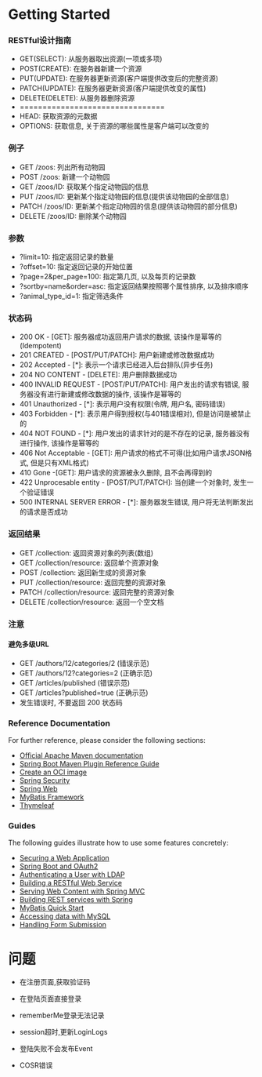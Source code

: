 # Getting Started

### RESTful设计指南

* GET(SELECT): 从服务器取出资源(一项或多项)
* POST(CREATE): 在服务器新建一个资源
* PUT(UPDATE): 在服务器更新资源(客户端提供改变后的完整资源)
* PATCH(UPDATE): 在服务器更新资源(客户端提供改变的属性)
* DELETE(DELETE): 从服务器删除资源
* ================================
* HEAD: 获取资源的元数据
* OPTIONS: 获取信息, 关于资源的哪些属性是客户端可以改变的

### 例子

* GET /zoos: 列出所有动物园
* POST /zoos: 新建一个动物园
* GET /zoos/ID: 获取某个指定动物园的信息
* PUT /zoos/ID: 更新某个指定动物园的信息(提供该动物园的全部信息)
* PATCH /zoos/ID: 更新某个指定动物园的信息(提供该动物园的部分信息)
* DELETE /zoos/ID: 删除某个动物园

### 参数

* ?limit=10: 指定返回记录的数量
* ?offset=10: 指定返回记录的开始位置
* ?page=2&per_page=100: 指定第几页, 以及每页的记录数
* ?sortby=name&order=asc: 指定返回结果按照哪个属性排序, 以及排序顺序
* ?animal_type_id=1: 指定筛选条件

### 状态码

* 200 OK - [GET]: 服务器成功返回用户请求的数据, 该操作是幂等的(Idempotent)
* 201 CREATED - [POST/PUT/PATCH]: 用户新建或修改数据成功
* 202 Accepted - [*]: 表示一个请求已经进入后台排队(异步任务)
* 204 NO CONTENT - [DELETE]: 用户删除数据成功
* 400 INVALID REQUEST - [POST/PUT/PATCH]: 用户发出的请求有错误, 服务器没有进行新建或修改数据的操作, 该操作是幂等的
* 401 Unauthorized - [*]: 表示用户没有权限(令牌, 用户名, 密码错误)
* 403 Forbidden - [*]: 表示用户得到授权(与401错误相对), 但是访问是被禁止的
* 404 NOT FOUND - [*]: 用户发出的请求针对的是不存在的记录, 服务器没有进行操作, 该操作是幂等的
* 406 Not Acceptable - [GET]: 用户请求的格式不可得(比如用户请求JSON格式, 但是只有XML格式)
* 410 Gone -[GET]: 用户请求的资源被永久删除, 且不会再得到的
* 422 Unprocesable entity - [POST/PUT/PATCH]: 当创建一个对象时, 发生一个验证错误
* 500 INTERNAL SERVER ERROR - [*]: 服务器发生错误, 用户将无法判断发出的请求是否成功

### 返回结果

* GET /collection: 返回资源对象的列表(数组)
* GET /collection/resource: 返回单个资源对象
* POST /collection: 返回新生成的资源对象
* PUT /collection/resource: 返回完整的资源对象
* PATCH /collection/resource: 返回完整的资源对象
* DELETE /collection/resource: 返回一个空文档

### 注意

#### 避免多级URL

* GET /authors/12/categories/2 (错误示范)
* GET /authors/12?categories=2 (正确示范)
* GET /articles/published      (错误示范)
* GET /articles?published=true (正确示范)
* 发生错误时, 不要返回 200 状态码

### Reference Documentation

For further reference, please consider the following sections:

* [Official Apache Maven documentation](https://maven.apache.org/guides/index.html)
* [Spring Boot Maven Plugin Reference Guide](https://docs.spring.io/spring-boot/docs/2.4.1/maven-plugin/reference/html/)
* [Create an OCI image](https://docs.spring.io/spring-boot/docs/2.4.1/maven-plugin/reference/html/#build-image)
* [Spring Security](https://docs.spring.io/spring-boot/docs/2.4.1/reference/htmlsingle/#boot-features-security)
* [Spring Web](https://docs.spring.io/spring-boot/docs/2.4.1/reference/htmlsingle/#boot-features-developing-web-applications)
* [MyBatis Framework](https://mybatis.org/spring-boot-starter/mybatis-spring-boot-autoconfigure/)
* [Thymeleaf](https://docs.spring.io/spring-boot/docs/2.4.1/reference/htmlsingle/#boot-features-spring-mvc-template-engines)

### Guides

The following guides illustrate how to use some features concretely:

* [Securing a Web Application](https://spring.io/guides/gs/securing-web/)
* [Spring Boot and OAuth2](https://spring.io/guides/tutorials/spring-boot-oauth2/)
* [Authenticating a User with LDAP](https://spring.io/guides/gs/authenticating-ldap/)
* [Building a RESTful Web Service](https://spring.io/guides/gs/rest-service/)
* [Serving Web Content with Spring MVC](https://spring.io/guides/gs/serving-web-content/)
* [Building REST services with Spring](https://spring.io/guides/tutorials/bookmarks/)
* [MyBatis Quick Start](https://github.com/mybatis/spring-boot-starter/wiki/Quick-Start)
* [Accessing data with MySQL](https://spring.io/guides/gs/accessing-data-mysql/)
* [Handling Form Submission](https://spring.io/guides/gs/handling-form-submission/)

# 问题

* 在注册页面,获取验证码
* 在登陆页面直接登录

* rememberMe登录无法记录
* session超时,更新LoginLogs

* 登陆失败不会发布Event

* COSR错误